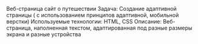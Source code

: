 Веб-страница сайт о путешествии
Задача: Создание адаптивной страницы ( с использованием принципов адаптивной, мобильной верстки)
Используемые технологии: HTML, CSS
Описание: Веб-страница, наполненная текстом, адаптированная под разные размеры экрана и разные устройства
